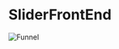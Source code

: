 # SliderFrontEnd

![Funnel](https://user-images.githubusercontent.com/55911769/106277295-e50e8200-6249-11eb-95be-fc9cd1b5a877.png)
